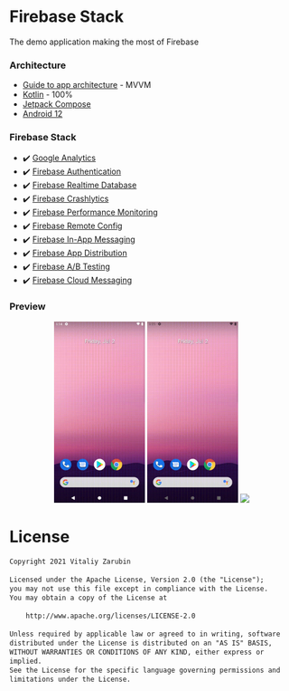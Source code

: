 Firebase Stack
===================

The demo application making the most of Firebase

### Architecture
* [Guide to app architecture](https://developer.android.com/jetpack/guide) - MVVM
* [Kotlin](https://kotlinlang.org/) - 100%
* [Jetpack Compose](https://developer.android.com/jetpack/compose)
* [Android 12](https://developer.android.com/about/versions/12?authuser=1)

### Firebase Stack
* :heavy_check_mark: [Google Analytics](https://firebase.google.com/docs/analytics)
* :heavy_check_mark: [Firebase Authentication](https://firebase.google.com/docs/auth)
* :heavy_check_mark: [Firebase Realtime Database](https://firebase.google.com/docs/database)
* :heavy_check_mark: [Firebase Crashlytics](https://firebase.google.com/docs/crashlytics)
* :heavy_check_mark: [Firebase Performance Monitoring](https://firebase.google.com/docs/perf-mon)
* :heavy_check_mark: [Firebase Remote Config](https://firebase.google.com/docs/remote-config)
* :heavy_check_mark: [Firebase In-App Messaging](https://firebase.google.com/docs/in-app-messaging)
* :heavy_check_mark: [Firebase App Distribution](https://firebase.google.com/docs/app-distribution)
* :heavy_check_mark: [Firebase A/B Testing](https://firebase.google.com/docs/ab-testing)
* :heavy_check_mark: [Firebase Cloud Messaging](https://firebase.google.com/docs/cloud-messaging)

### Preview
<p align="center">
<img src="data/vokoscreen-2021-07-02_18-14-37.gif" width="32%"/>
<img src="data/vokoscreen-2021-07-02_18-25-37.gif" width="32%"/>
<img src="data/vokoscreen-2021-07-06_22-32-32.gif" width="32%"/>
</p>

# License

```
Copyright 2021 Vitaliy Zarubin

Licensed under the Apache License, Version 2.0 (the "License");
you may not use this file except in compliance with the License.
You may obtain a copy of the License at

    http://www.apache.org/licenses/LICENSE-2.0

Unless required by applicable law or agreed to in writing, software
distributed under the License is distributed on an "AS IS" BASIS,
WITHOUT WARRANTIES OR CONDITIONS OF ANY KIND, either express or implied.
See the License for the specific language governing permissions and
limitations under the License.
```